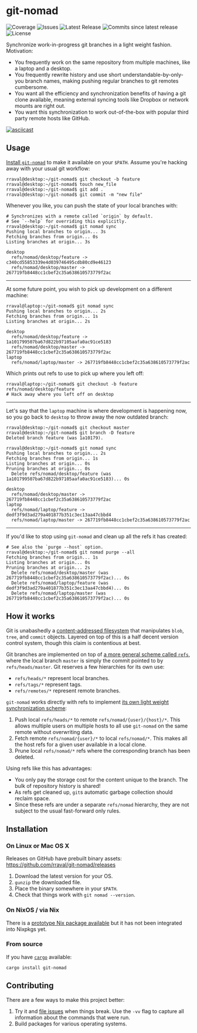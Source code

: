 # git-nomad

![Coverage](https://img.shields.io/coveralls/github/rraval/git-nomad) ![Issues](https://img.shields.io/github/issues/rraval/git-nomad) ![Latest Release](https://img.shields.io/github/v/release/rraval/git-nomad) ![Commits since latest release](https://img.shields.io/github/commits-since/rraval/git-nomad/latest) ![License](https://img.shields.io/github/license/rraval/git-nomad)

Synchronize work-in-progress git branches in a light weight fashion. Motivation:

- You frequently work on the same repository from multiple machines, like a laptop and a desktop.
- You frequently rewrite history and use short understandable-by-only-you branch names, making pushing regular branches to git remotes cumbersome.
- You want all the efficiency and synchronization benefits of having a git clone available, meaning external syncing tools like Dropbox or network mounts are right out.
- You want this synchronization to work out-of-the-box with popular third party remote hosts like GitHub.

[![asciicast](https://asciinema.org/a/458630.svg)](https://asciinema.org/a/458630?autoplay=1)

## Usage

[Install `git-nomad`](#installation) to make it available on your `$PATH`.
Assume you're hacking away with your usual git workflow:

```console
rraval@desktop:~/git-nomad$ git checkout -b feature
rraval@desktop:~/git-nomad$ touch new_file
rraval@desktop:~/git-nomad$ git add .
rraval@desktop:~/git-nomad$ git commit -m "new file"
```

Whenever you like, you can push the state of your local branches with:

```console
# Synchronizes with a remote called `origin` by default.
# See `--help` for overriding this explicitly.
rraval@desktop:~/git-nomad$ git nomad sync
Pushing local branches to origin... 3s
Fetching branches from origin... 0s
Listing branches at origin... 3s

desktop
  refs/nomad/desktop/feature -> c340cd55853339e4d039746495cdb80cd9e46123
  refs/nomad/desktop/master -> 267719fb8448cc1cbef2c35a638610573779f2ac
```

---

At some future point, you wish to pick up development on a different machine:

```console
rraval@laptop:~/git-nomad$ git nomad sync
Pushing local branches to origin... 2s
Fetching branches from origin... 1s
Listing branches at origin... 2s

desktop
  refs/nomad/desktop/feature -> 1a101799507ba67d822b97105aafa0ac91ce5183
  refs/nomad/desktop/master -> 267719fb8448cc1cbef2c35a638610573779f2ac
laptop
  refs/nomad/laptop/master -> 267719fb8448cc1cbef2c35a638610573779f2ac
```

Which prints out refs to use to pick up where you left off:

```console
rraval@laptop:~/git-nomad$ git checkout -b feature refs/nomad/desktop/feature
# Hack away where you left off on desktop
```

---

Let's say that the `laptop` machine is where development is happening now, so
you go back to `desktop` to throw away the now outdated branch:

```console
rraval@desktop:~/git-nomad$ git checkout master
rraval@desktop:~/git-nomad$ git branch -D feature
Deleted branch feature (was 1a10179).

rraval@desktop:~/git-nomad$ git nomad sync
Pushing local branches to origin... 2s
Fetching branches from origin... 1s
Listing branches at origin... 0s
Pruning branches at origin... 0s
  Delete refs/nomad/desktop/feature (was 1a101799507ba67d822b97105aafa0ac91ce5183)... 0s

desktop
  refs/nomad/desktop/master -> 267719fb8448cc1cbef2c35a638610573779f2ac
laptop
  refs/nomad/laptop/feature -> dedf3f9d3ad279a401877b351c3ec13aa47cbbd4
  refs/nomad/laptop/master -> 267719fb8448cc1cbef2c35a638610573779f2ac
```

---

If you'd like to stop using `git-nomad` and clean up all the refs it has created:

```console
# See also the `purge --host` option.
rraval@desktop:~/git-nomad$ git nomad purge --all
Fetching branches from origin... 1s
Listing branches at origin... 0s
Pruning branches at origin... 2s
  Delete refs/nomad/desktop/master (was 267719fb8448cc1cbef2c35a638610573779f2ac)... 0s
  Delete refs/nomad/laptop/feature (was dedf3f9d3ad279a401877b351c3ec13aa47cbbd4)... 0s
  Delete refs/nomad/laptop/master (was 267719fb8448cc1cbef2c35a638610573779f2ac)... 0s
```

## How it works

Git is unabashedly a [content-addressed filesystem][git-cafs] that manipulates `blob`, `tree`, and `commit` objects. Layered on top of this is a half decent version control system, though this claim is contentious at best.

Git branches are implemented on top of [a more general scheme called `refs`][git-refs], where the local branch `master` is simply the commit pointed to by `refs/heads/master`. Git reserves a few hierarchies for its own use:

- `refs/heads/*` represent local branches.
- `refs/tags/*` represent tags.
- `refs/remotes/*` represent remote branches.

`git-nomad` works directly with refs to implement [its own light weight synchronization scheme][sync]:

1. Push local `refs/heads/*` to remote `refs/nomad/{user}/{host}/*`. This allows multiple users on multiple hosts to all use `git-nomad` on the same remote without overwriting data.
2. Fetch remote `refs/nomad/{user}/*` to local `refs/nomad/*`. This makes all the host refs for a given user available in a local clone.
3. Prune local `refs/nomad/*` refs where the corresponding branch has been deleted.

Using refs like this has advantages:

- You only pay the storage cost for the content unique to the branch. The bulk of repository history is shared!
- As refs get cleaned up, `git`s automatic garbage collection should reclaim space.
- Since these refs are under a separate `refs/nomad` hierarchy, they are not subject to the usual fast-forward only rules.

## Installation

### On Linux or Mac OS X

Releases on GitHub have prebuilt binary assets: https://github.com/rraval/git-nomad/releases

1. Download the latest version for your OS.
2. `gunzip` the downloaded file.
3. Place the binary somewhere in your `$PATH`.
4. Check that things work with `git nomad --version`.

### On NixOS / via Nix

There is a [prototype Nix package available][nixpkg] but it has not been integrated into Nixpkgs yet.

### From source

If you have [`cargo`][cargo] available:

```
cargo install git-nomad
```

## Contributing

There are a few ways to make this project better:

1. Try it and [file issues][new-issue] when things break. Use the `-vv` flag to capture all information about the commands that were run.
2. Build packages for various operating systems.

[cargo]: https://www.rust-lang.org/tools/install
[git-cafs]: https://git-scm.com/book/en/v2/Git-Internals-Git-Objects
[git-refs]: https://git-scm.com/book/en/v2/Git-Internals-Git-References
[new-issue]: https://github.com/rraval/git-nomad/issues/new
[nixpkg]: https://github.com/rraval/nix/blob/master/git-nomad.nix
[sync]: https://github.com/rraval/git-nomad/blob/master/src/command.rs
